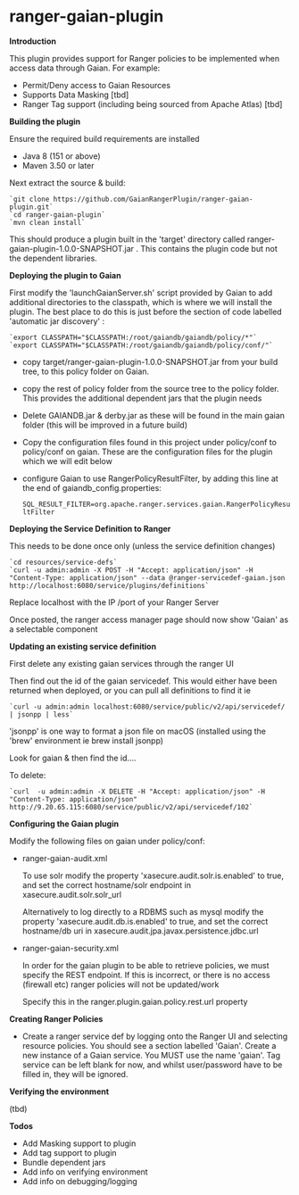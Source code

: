 # ranger-gaian-plugin

**Introduction**

This plugin provides support for Ranger policies to be implemented when access data through Gaian.
For example:

* Permit/Deny access to Gaian Resources
* Supports Data Masking [tbd]
* Ranger Tag support (including being sourced from Apache Atlas) [tbd]

**Building the plugin**

Ensure the required build requirements are installed
* Java 8 (151 or above)
* Maven 3.50 or later

Next extract the source & build:

    `git clone https://github.com/GaianRangerPlugin/ranger-gaian-plugin.git`
    `cd ranger-gaian-plugin`
    `mvn clean install`

This should produce a plugin built in the 'target' directory called ranger-gaian-plugin-1.0.0-SNAPSHOT.jar . This contains the plugin
code but not the dependent libraries.

**Deploying the plugin to Gaian**

First modify the 'launchGaianServer.sh' script provided by Gaian to add additional directories to the classpath, which is where
we will install the plugin. The best place to do this is just before the section of code labelled 'automatic jar discovery' :

    `export CLASSPATH="$CLASSPATH:/root/gaiandb/gaiandb/policy/*"`
    `export CLASSPATH="$CLASSPATH:/root/gaiandb/gaiandb/policy/conf/"`

* copy target/ranger-gaian-plugin-1.0.0-SNAPSHOT.jar from your build tree, to this policy folder on Gaian.

* copy the rest of policy folder from the source tree to the policy folder. This provides the additional dependent jars that the plugin needs

* Delete GAIANDB.jar & derby.jar as these will be found in the main gaian folder (this will be improved in a future build)

* Copy the configuration files found in this project under policy/conf to policy/conf on gaian. These are the configuration files
for the plugin which we will edit below

* configure Gaian to use RangerPolicyResultFilter, by adding this line at the end of gaiandb_config.properties:

    `SQL_RESULT_FILTER=org.apache.ranger.services.gaian.RangerPolicyResultFilter`


**Deploying the Service Definition to Ranger**

This needs to be done once only (unless the service definition changes)

    `cd resources/service-defs`
    `curl -u admin:admin -X POST -H "Accept: application/json" -H "Content-Type: application/json" --data @ranger-servicedef-gaian.json http://localhost:6080/service/plugins/definitions`

Replace localhost with the IP /port of your Ranger Server

Once posted, the ranger access manager page should now show 'Gaian' as a selectable component

**Updating an existing service definition**

First delete any existing gaian services through the ranger UI

Then find out the id of the gaian servicedef. This would either have been returned when deployed, or
you can pull all definitions to find it ie

    `curl -u admin:admin localhost:6080/service/public/v2/api/servicedef/ | jsonpp | less`

'jsonpp' is one way to format a json file on macOS (installed using the 'brew' environment ie brew install jsonpp)

Look for gaian & then find the id....

To delete:

    `curl  -u admin:admin -X DELETE -H "Accept: application/json" -H "Content-Type: application/json"  http://9.20.65.115:6080/service/public/v2/api/servicedef/102`

**Configuring the Gaian plugin**

Modify the following files on gaian under policy/conf:

* ranger-gaian-audit.xml

    To use solr modify the property 'xasecure.audit.solr.is.enabled' to true, and set the correct hostname/solr endpoint in xasecure.audit.solr.solr_url

    Alternatively to log directly to a RDBMS such as mysql modify the property 'xasecure.audit.db.is.enabled' to true, and set the correct hostname/db uri in xasecure.audit.jpa.javax.persistence.jdbc.url

* ranger-gaian-security.xml

    In order for the gaian plugin to be able to retrieve policies, we must specify the REST endpoint. If this is
    incorrect, or there is no access (firewall etc) ranger policies will not be updated/work
    
    Specify this in the ranger.plugin.gaian.policy.rest.url property
    
**Creating Ranger Policies**

* Create a ranger service def by logging onto the Ranger UI and selecting resource policies. You should see a section labelled 'Gaian'. Create a new instance of a Gaian service. You MUST use the name 'gaian'. Tag service can be left blank for now, and whilst user/password have to be filled in, they
will be ignored.

**Verifying the environment**

(tbd)

**Todos**

* Add Masking support to plugin
* Add tag support to plugin
* Bundle dependent jars
* Add info on verifying environment
* Add info on debugging/logging